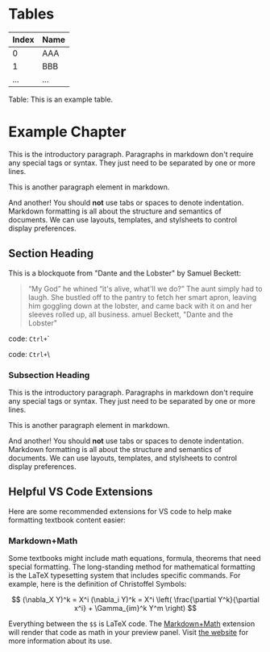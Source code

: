 # Tables

| Index | Name |
| ----- | ---- |
| 0     | AAA  |
| 1     | BBB  |
| ...   | ...  |

Table: This is an example table.



# Example Chapter

This is the introductory paragraph. Paragraphs in markdown don't require any special tags or syntax. They just need to be separated by one or more lines. 

This is another paragraph element in markdown. 

And another! You should **not** use tabs or spaces to denote indentation. Markdown formatting is all about the structure and semantics of documents. We can use layouts, templates, and stylsheets to control display preferences. 

## Section Heading

This is a blockquote from "Dante and the Lobster" by Samuel Beckett:

> “My God” he whined “it's alive, what'll we do?” The aunt simply had to laugh. She bustled off to the pantry to fetch her smart apron, leaving him goggling down at the lobster, and came back with it on and her sleeves rolled up, all business.
amuel Beckett, "Dante and the Lobster"

code: `Ctrl+`\`

code: `Ctrl+`\



### Subsection Heading

This is the introductory paragraph. Paragraphs in markdown don't require any special tags or syntax. They just need to be separated by one or more lines. 

This is another paragraph element in markdown. 

And another! You should **not** use tabs or spaces to denote indentation. Markdown formatting is all about the structure and semantics of documents. We can use layouts, templates, and stylsheets to control display preferences. 

## Helpful VS Code Extensions

Here are some recommended extensions for VS code to help make formatting textbook content easier:

### Markdown+Math

Some textbooks might include math equations, formula, theorems that need special formatting. The long-standing method for mathematical formatting is the LaTeX typesetting system that includes specific commands. For example, here is the definition of Christoffel Symbols:

$$
(\nabla_X Y)^k = X^i (\nabla_i Y)^k = X^i \left( \frac{\partial Y^k}{\partial x^i} + \Gamma_{im}^k Y^m \right)
$$

Everything between the `$$` is LaTeX code. The [Markdown+Math](https://marketplace.visualstudio.com/items?itemName=goessner.mdmath) extension will render that code as math in your preview panel. Visit [the website](https://marketplace.visualstudio.com/items?itemName=goessner.mdmath) for more information about its use.

